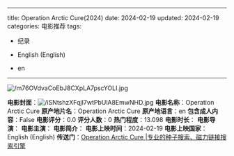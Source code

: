 
---
title: Operation Arctic Cure(2024)
date: 2024-02-19
updated: 2024-02-19
categories: 电影推荐
tags:

- 纪录

- English (English)
- en
---

<img src="https://image.tmdb.org/t/p/original/m76OVdvaCoEbJ8CXpLA7pscYOLI.jpg" alt="/m76OVdvaCoEbJ8CXpLA7pscYOLI.jpg" title="/m76OVdvaCoEbJ8CXpLA7pscYOLI.jpg">

**电影封面**：<img src="https://image.tmdb.org/t/p/w200/iSNtshzXFqjI7wtPbUlA8EmwNHD.jpg" alt="/iSNtshzXFqjI7wtPbUlA8EmwNHD.jpg" title="/iSNtshzXFqjI7wtPbUlA8EmwNHD.jpg">
**电影名称**：Operation Arctic Cure
**原产地片名**：Operation Arctic Cure
**原产地语言**：en
**包含成人内容**：False
**电影评分**：0.0
**评分人数**：0
**热门程度**：13.098
**电影时长**：
**电影导演**：
**电影主演**：
**电影简介**：
**电影上映时间**：2024-02-19
**电影上映国家**：English (English)
**传送门**：[Operation Arctic Cure |专业的种子搜索、磁力链接搜索引擎](https://movie.amd794.com:2083/?search=Operation%20Arctic%20Cure&ordering=&mode=match_phrase&page_size=10&page=1)

